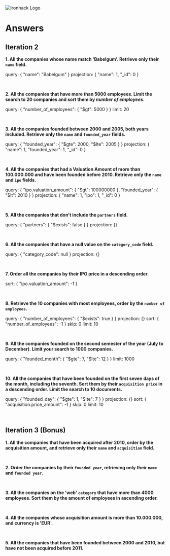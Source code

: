 ![Ironhack Logo](https://i.imgur.com/1QgrNNw.png)

# Answers

## Iteration 2

**1. All the companies whose name match 'Babelgum'. Retrieve only their `name` field.**

<!-- Your Query Goes Here -->
query: { "name": "Babelgum" }
projection: { "name": 1, "_id": 0 }

<br>

**2. All the companies that have more than 5000 employees. Limit the search to 20 companies and sort them by *number of employees*.**

<!-- Your Query Goes Here -->
query: { "number_of_employees": { "$gt": 5000 } }
limit: 20

<br>

**3. All the companies founded between 2000 and 2005, both years included. Retrieve only the `name` and `founded_year` fields.**

<!-- Your Query Goes Here -->
query: { "founded_year": { "$gte": 2000, "$lte": 2005 } }
projection: { "name": 1, "founded_year": 1, "_id": 0 }

<br>

**4. All the companies that had a Valuation Amount of more than 100.000.000 and have been founded before 2010. Retrieve only the `name` and `ipo` fields.**

<!-- Your Query Goes Here -->
query: { "ipo.valuation_amount": { "$gt": 100000000 }, "founded_year": { "$lt": 2010 } }
projection: { "name": 1, "ipo": 1, "_id": 0 }

<br>

**5. All the companies that don't include the `partners` field.**

<!-- Your Query Goes Here -->
query: { "partners": { "$exists": false } }
projection: {}

<br>

**6. All the companies that have a null value on the `category_code` field.**

<!-- Your Query Goes Here -->
query: { "category_code": null }
projection: {}

<br>

**7. Order all the companies by their IPO price in a descending order.**

<!-- Your Query Goes Here -->

sort: { "ipo.valuation_amount": -1 }

<br>

**8. Retrieve the 10 companies with most employees, order by the `number of employees`.**

<!-- Your Query Goes Here -->
query: { "number_of_employees": { "$exists": true } }
projection: {}
sort: { "number_of_employees": -1 }
skip: 0
limit: 10

<br>

**9. All the companies founded on the second semester of the year (July to December). Limit your search to 1000 companies.**

<!-- Your Query Goes Here -->
query: { "founded_month": { "$gte": 7, "$lte": 12 } }
limit: 1000

<br>

**10. All the companies that have been founded on the first seven days of the month, including the seventh. Sort them by their `acquisition price` in a descending order. Limit the search to 10 documents.**

<!-- Your Query Goes Here -->
query: { "founded_day": { "$gte": 1, "$lte": 7 } }
projection: {}
sort: { "acquisition.price_amount": -1 }
skip: 0
limit: 10

<br>

## Iteration 3 (Bonus)

**1. All the companies that have been acquired after 2010, order by the acquisition amount, and retrieve only their `name` and `acquisition` field.**

<!-- Your Query Goes Here -->

<br>

**2. Order the companies by their `founded year`, retrieving only their `name` and `founded year`.**

<!-- Your Query Goes Here -->

<br>

**3. All the companies on the 'web' `category` that have more than 4000 employees. Sort them by the amount of employees in ascending order.**

<!-- Your Query Goes Here -->

<br>

**4. All the companies whose acquisition amount is more than 10.000.000, and currency is 'EUR'.**

<!-- Your Query Goes Here -->

<br>

**5. All the companies that have been founded between 2000 and 2010, but have not been acquired before 2011.**

<!-- Your Query Goes Here -->

<br>
